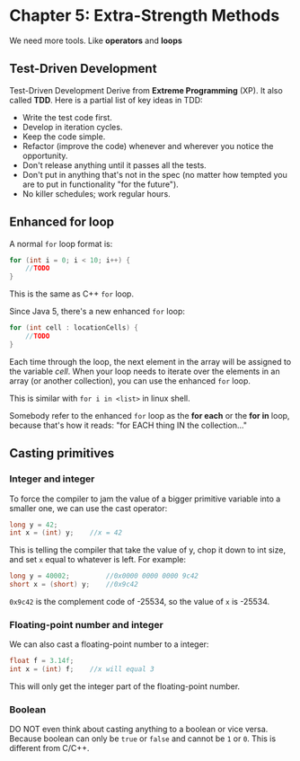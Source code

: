 # Chapter 5: Extra-Strength Methods

We need more tools. Like **operators** and **loops**

## Test-Driven Development

Test-Driven Development Derive from **Extreme Programming** (XP). It also called **TDD**. Here is a partial list of key ideas in TDD:

- Write the test code first.
- Develop in iteration cycles.
- Keep the code simple.
- Refactor (improve the code) whenever and wherever you notice the opportunity.
- Don't release anything until it passes all the tests.
- Don't put in anything that's not in the spec (no matter how tempted you are to put in functionality "for the future").
- No killer schedules; work regular hours.

## Enhanced for loop

A normal `for` loop format is:

```java
for (int i = 0; i < 10; i++) {
    //TODO
}
```

This is the same as C++ `for` loop.

Since Java 5, there's a new enhanced `for` loop:

```java
for (int cell : locationCells) {
    //TODO
}
```

Each time through the loop, the next element in the array will be assigned to the variable *cell*. When your loop needs to iterate over the elements in an array (or another collection), you can use the enhanced `for` loop.

This is similar with `for i in <list>` in linux shell.

Somebody refer to the enhanced `for` loop as the **for each** or the **for in** loop, because that's how it reads: "for EACH thing IN the collection..."

## Casting primitives

### Integer and integer

To force the compiler to jam the value of a bigger primitive variable into a smaller one, we can use the cast operator:

```java
long y = 42;
int x = (int) y;    //x = 42
```

This is telling the compiler that take the value of y, chop it down to int size, and set `x` equal to whatever is left. For example:

```java
long y = 40002;         //0x0000 0000 0000 9c42
short x = (short) y;    //0x9c42
```

`0x9c42` is the complement code of -25534, so the value of `x` is -25534.

### Floating-point number and integer

We can also cast a floating-point number to a integer:

```java
float f = 3.14f;
int x = (int) f;    //x will equal 3
```

This will only get the integer part of the floating-point number.

### Boolean

DO NOT even think about casting anything to a boolean or vice versa. Because boolean can only be `true` or `false` and cannot be `1` or `0`. This is different from C/C++.
